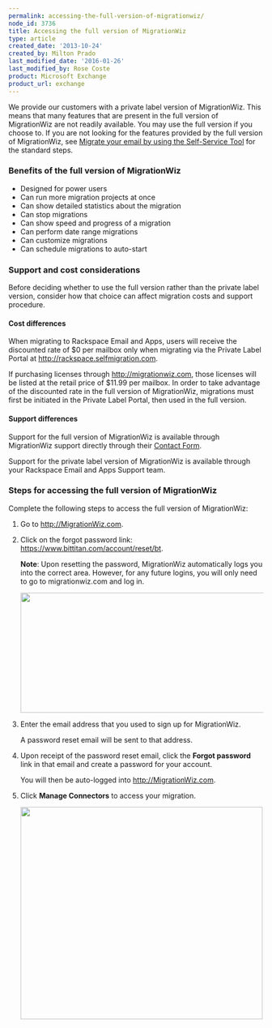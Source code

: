 ```yaml
---
permalink: accessing-the-full-version-of-migrationwiz/
node_id: 3736
title: Accessing the full version of MigrationWiz
type: article
created_date: '2013-10-24'
created_by: Milton Prado
last_modified_date: '2016-01-26'
last_modified_by: Rose Coste
product: Microsoft Exchange
product_url: exchange
---
```


We provide our customers with a private label version of MigrationWiz.
This means that many features that are present in the full version of
MigrationWiz are not readily available. You may use the full version if
you choose to. If you are not looking for the features provided by the
full version of MigrationWiz,
see
[Migrate your email by using the Self-Service
Tool](/how-to/migrate-your-email-by-using-the-self-service-tool)
for the standard steps.


### Benefits of the full version of MigrationWiz

- Designed for power users
- Can run more migration projects at once
- Can show detailed statistics about the migration
- Can stop migrations
- Can show speed and progress of a migration
- Can perform date range migrations
- Can customize migrations
- Can schedule migrations to auto-start

### Support and cost considerations

Before deciding whether to use the full version rather than the private label version,
consider how that choice can affect migration costs and support procedure.

#### Cost differences

When migrating to Rackspace Email and Apps, users will receive
the discounted rate of $0 per mailbox only when migrating via
the Private Label Portal at <http://rackspace.selfmigration.com>.  

If purchasing licenses through <http://migrationwiz.com>, those licenses
will be listed at the retail price of $11.99 per mailbox.  In order
to take advantage of the discounted rate in the full version of
MigrationWiz, migrations must first be initiated in the Private Label
Portal, then used in the full version.

#### Support differences

Support for the full version of MigrationWiz is available
through MigrationWiz support directly through their [Contact Form](https://www.migrationwiz.com/Public/ContactUs.aspx).

Support for the private label version of MigrationWiz is
available through your Rackspace Email and Apps Support team.  

### Steps for accessing the full version of MigrationWiz

Complete the following steps to access the full version of MigrationWiz:

1. Go to <http://MigrationWiz.com>.

2. Click on the forgot password link:
   <https://www.bittitan.com/account/reset/bt>.

   **Note**:
   Upon resetting the password, MigrationWiz automatically
   logs you into the correct area. However, for any future logins,
   you will only need to go to migrationwiz.com and log in.

   <img src="{% asset_path exchange/accessing-the-full-version-of-migrationwiz/FullMigrationWiz1.png %}" width="552" height="237" />

3. Enter the email address that you used to sign up for MigrationWiz.

   A password reset email will be sent to that address.

4. Upon receipt of the password reset email, click the **Forgot
   password** link in that email and create a password for your account.

   You will then be auto-logged into <http://MigrationWiz.com>.

5. Click **Manage Connectors** to access your migration.

   <img src="{% asset_path exchange/accessing-the-full-version-of-migrationwiz/FullMigrationWiz2.png %}" width="478" height="419" />
